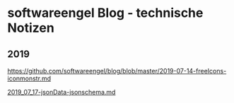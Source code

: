 # softwareengel Blog - technische Notizen 

## 2019 


https://github.com/softwareengel/blog/blob/master/2019-07-14-freeIcons-iconmonstr.md

[2019_07_17-jsonData-jsonschema.md](2019_07_17-jsonData-jsonschema.md)


